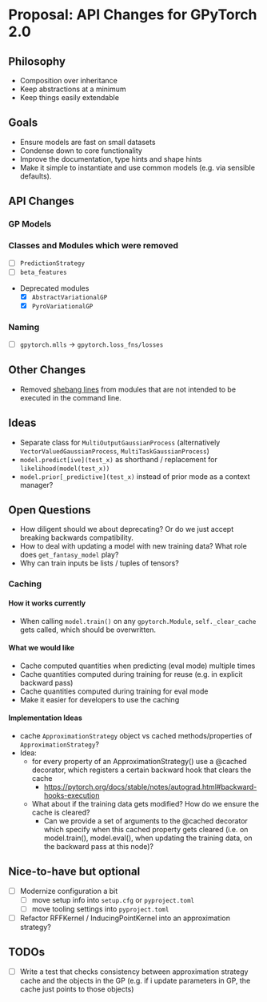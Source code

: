 # Proposal: API Changes for GPyTorch 2.0

## Philosophy
- Composition over inheritance
- Keep abstractions at a minimum
- Keep things easily extendable

## Goals
- Ensure models are fast on small datasets
- Condense down to core functionality
- Improve the documentation, type hints and shape hints
- Make it simple to instantiate and use common models (e.g. via sensible defaults).

## API Changes

### GP Models

### Classes and Modules which were removed

- [ ] ``PredictionStrategy``
- [ ] ``beta_features``
- Deprecated modules
    - [x] ``AbstractVariationalGP``
    - [x] ``PyroVariationalGP``

### Naming
- [ ] `gpytorch.mlls` -> `gpytorch.loss_fns/losses`

## Other Changes
- Removed [shebang lines](https://stackoverflow.com/questions/9783482/should-python-library-modules-start-with-usr-bin-env-python?rq=3) from modules that are not intended to be executed in the command line.

## Ideas
- Separate class for ``MultiOutputGaussianProcess`` (alternatively ``VectorValuedGaussianProcess``, ``MultiTaskGaussianProcess``)
- ``model.predict[ive](test_x)`` as shorthand / replacement for ``likelihood(model(test_x))``
- ``model.prior[_predictive](test_x)`` instead of prior mode as a context manager?

## Open Questions
- How diligent should we about deprecating? Or do we just accept breaking backwards compatibility.
- How to deal with updating a model with new training data? What role does ``get_fantasy_model`` play?
- Why can train inputs be lists / tuples of tensors?

### Caching

#### How it works currently
- When calling ``model.train()`` on any ``gpytorch.Module``, ``self._clear_cache`` gets called, which should be overwritten.

#### What we would like
- Cache computed quantities when predicting (eval mode) multiple times
- Cache quantities computed during training for reuse (e.g. in explicit backward pass)
- Cache quantities computed during training for eval mode
- Make it easier for developers to use the caching

#### Implementation Ideas
- cache ``ApproximationStrategy`` object vs cached methods/properties of ``ApproximationStrategy``?
- Idea:
    - for every property of an ApproximationStrategy() use a @cached decorator, which registers a certain backward hook that clears the cache
        - https://pytorch.org/docs/stable/notes/autograd.html#backward-hooks-execution
    - What about if the training data gets modified? How do we ensure the cache is cleared?
        - Can we provide a set of arguments to the @cached decorator which specify when this cached property gets cleared (i.e. on model.train(), model.eval(), when updating the training data, on the backward pass at this node)?

## Nice-to-have but optional
- [ ] Modernize configuration a bit
    - [ ] move setup info into ``setup.cfg`` or ``pyproject.toml``
    - [ ] move tooling settings into ``pyproject.toml``
- [ ] Refactor RFFKernel / InducingPointKernel into an approximation strategy?

## TODOs
- [ ] Write a test that checks consistency between approximation strategy cache and the objects in the GP (e.g. if i update parameters in GP, the cache just points to those objects)
